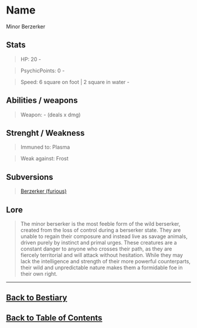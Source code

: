 #   Name
Minor Berzerker
##  Stats

>   HP:  20     -

>   PsychicPoints: 0 -

>   Speed:  6 square on foot | 2 square in water     -


##  Abilities / weapons

>   Weapon:         - (deals x dmg)


##  Strenght / Weakness

>   Immuned to: Plasma

>   Weak against: Frost

##  Subversions <!--to avoid cluttering the ToC, here's the link to subversions-->

>   [Berzerker (furious)](FuriousBerzerker.md)

##  Lore

>   The minor berserker is the most feeble form of the wild berserker, created from the loss of control during a berserker state. They are unable to regain their composure and instead live as savage animals, driven purely by instinct and primal urges. These creatures are a constant danger to anyone who crosses their path, as they are fiercely territorial and will attack without hesitation. While they may lack the intelligence and strength of their more powerful counterparts, their wild and unpredictable nature makes them a formidable foe in their own right.

---
<!---->
##  [Back to Bestiary](Bestiary.md)
##  [Back to Table of Contents](../TableOfContents.md)